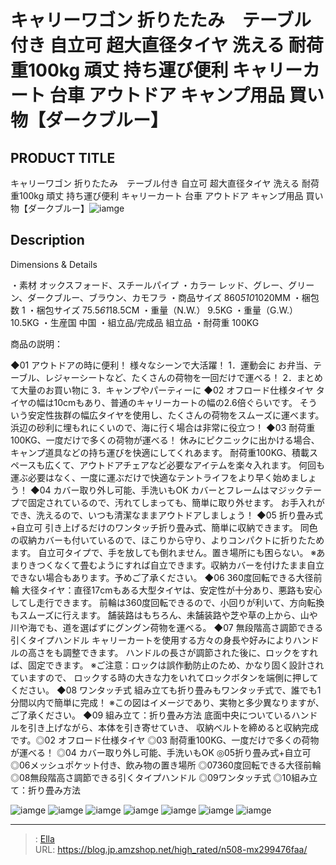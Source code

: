 # キャリーワゴン 折りたたみ　テーブル付き 自立可 超大直径タイヤ 洗える 耐荷重100kg 頑丈 持ち運び便利 キャリーカート 台車 アウトドア キャンプ用品 買い物【ダークブルー】


## PRODUCT TITLE 

キャリーワゴン 折りたたみ　テーブル付き 自立可 超大直径タイヤ 洗える 耐荷重100kg 頑丈 持ち運び便利 キャリーカート 台車 アウトドア キャンプ用品 買い物【ダークブルー】![iamge](https://b2bfiles1.gigab2b.cn/image/wkseller/304/20230307_42b219dd15b8214f65ca13b0f54701bc.jpg)

## Description

Dimensions &amp; Details

・素材 オックスフォード、スチールパイプ ・カラー レッド、グレー、グリーン、ダークブルー、ブラウン、カモフラ ・商品サイズ 860*510*1020MM ・梱包数 1 ・梱包サイズ 75.5*61*18.5CM ・重量（N.W.） 9.5KG ・重量（G.W.） 10.5KG ・生産国 中国 ・組立品/完成品 組立品 ・耐荷重 100KG




商品の説明：

◆01 アウトドアの時に便利！  様々なシーンで大活躍！  1．運動会に  お弁当、テーブル、レジャーシートなど、たくさんの荷物を一回だけで運べる！  2．まとめて大量のお買い物に  3．キャンプやパーティーに    ◆02 オフロード仕様タイヤ  タイヤの幅は10cmもあり、普通のキャリーカートの幅の2.6倍ぐらいです。  そういう安定性抜群の幅広タイヤを使用し、たくさんの荷物をスムーズに運べます。  浜辺の砂利に埋もれにくいので、海に行く場合は非常に役立つ！    ◆03 耐荷重100KG、一度だけで多くの荷物が運べる！  休みにピクニックに出かける場合、キャンプ道具などの持ち運びを快適にしてくれあます。  耐荷重100KG、積載スペースも広くて、アウトドアチェアなど必要なアイテムを楽々入れます。  何回も運ぶ必要はなく、一度に運ぶだけで快適なテントライフをより早く始めましょう！    ◆04 カバー取り外し可能、手洗いもOK  カバーとフレームはマジックテープで固定されているので、汚れてしまっても、簡単に取り外せます。  お手入れができ、洗えるので、いつも清潔なままアウトドアしましょう！    ◆05 折り畳み式&#43;自立可  引き上げるだけのワンタッチ折り畳み式、簡単に収納できます。  同色の収納カバーも付いているので、ほこりから守り、よりコンパクトに折りたためます。  自立可タイプで、手を放しても倒れません。置き場所にも困らない。  ※あまりきつくなくて畳むようにすれば自立できます。収納カバーを付けたまま自立できない場合もあります。予めご了承ください。      ◆06 360度回転できる大径前輪  大径タイヤ：直径17cmもある大型タイヤは、安定性が十分あり、悪路も安心してし走行できます。  前輪は360度回転できるので、小回りが利いて、方向転換もスムーズに行えます。 舗装路はもちろん、未舗装路や芝や草の上から、山や川や海でも、道を選ばずにグングン荷物を運べる。    ◆07 無段階高さ調節できる引くタイプハンドル  キャリーカートを使用する方々の身長や好みによりハンドルの高さをも調整できます。  ハンドルの長さが調節された後に、ロックをすれば、固定できます。  ※ご注意：ロックは誤作動防止のため、かなり固く設計されていますので、 ロックする時の大きな力をいれてロックボタンを端側に押してください。    ◆08 ワンタッチ式  組み立ても折り畳みもワンタッチ式で、誰でも1分間以内で簡単に完成！  ※この図はイメージであり、実物と多少異なりますが、ご了承ください。    ◆09 組み立て：折り畳み方法  底面中央についているハンドルを引き上げながら、本体を引き寄せていき、 収納ベルトを締めると収納完成です。◎02 オフロード仕様タイヤ
◎03 耐荷重100KG、一度だけで多くの荷物が運べる！
◎04 カバー取り外し可能、手洗いもOK
◎05折り畳み式&#43;自立可
◎06メッシュポケット付き、飲み物の置き場所
◎07360度回転できる大径前輪
◎08無段階高さ調節できる引くタイプハンドル
◎09ワンタッチ式
◎10組み立て：折り畳み方法

![iamge](https://b2bfiles1.gigab2b.cn/image/wkseller/304/20230306_e90993174108c7d4a19bb9bc9a3cec9f.jpg)
![iamge](https://b2bfiles1.gigab2b.cn/image/wkseller/304/20230306_a1bf75907fb02688a82c7895b62a7617.jpg)
![iamge](https://b2bfiles1.gigab2b.cn/image/wkseller/304/20230306_b8e1d312a9e1a895fa09a3c4b627a57d.jpg)
![iamge](https://b2bfiles1.gigab2b.cn/image/wkseller/304/20230306_36bb0c7c00fb2e06a77007f1164f9501.jpg)
![iamge](https://b2bfiles1.gigab2b.cn/image/wkseller/304/20230306_3069d71f7bab1879bad85ed0975f197d.jpg)
![iamge](https://b2bfiles1.gigab2b.cn/image/wkseller/304/20230306_0af9339cae5f721794b734bdad306f13.jpg)
![iamge](https://b2bfiles1.gigab2b.cn/image/wkseller/304/20230306_24e1566e6948df0f12ccb8b8f7475e6a.jpg)


---

> : [Ella](https://blog.jp.amzshop.net/)  
> URL: https://blog.jp.amzshop.net/high_rated/n508-mx299476faa/  

